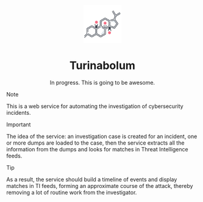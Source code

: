 <p align="center">
<img alt="Logo" src="assets/progesterone.png" height="100px">
</p>

<h1 align="center">Turinabolum</h1>

<p align="center">
In progress. This is going to be awesome. 
</p>

> [!NOTE]
> This is a web service for automating the investigation of cybersecurity incidents.

> [!IMPORTANT]
> The idea of ​​the service: an investigation case is created for an incident, one or more dumps are loaded to the case, then the service extracts all the information from the dumps and looks for matches in Threat Intelligence feeds.

> [!TIP]
> As a result, the service should build a timeline of events and display matches in TI feeds, forming an approximate course of the attack, thereby removing a lot of routine work from the investigator. 
